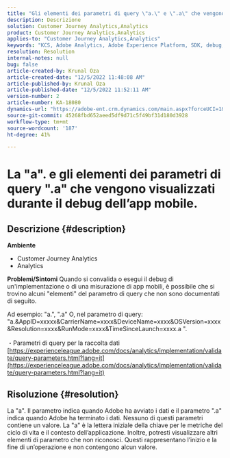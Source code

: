 ```yaml
---
title: "Gli elementi dei parametri di query \"a.\" e \".a\" che vengono visualizzati durante il debug dell’app mobile."
description: Descrizione
solution: Customer Journey Analytics,Analytics
product: Customer Journey Analytics,Analytics
applies-to: "Customer Journey Analytics,Analytics"
keywords: "KCS, Adobe Analytics, Adobe Experience Platform, SDK, debug, parametri di query"
resolution: Resolution
internal-notes: null
bug: false
article-created-by: Krunal Oza
article-created-date: "12/5/2022 11:48:08 AM"
article-published-by: Krunal Oza
article-published-date: "12/5/2022 11:52:11 AM"
version-number: 2
article-number: KA-18080
dynamics-url: "https://adobe-ent.crm.dynamics.com/main.aspx?forceUCI=1&pagetype=entityrecord&etn=knowledgearticle&id=109571ad-9274-ed11-81aa-6045bd006c82"
source-git-commit: 45268fbd652aeed5df9d71c5f49bf31d180d3928
workflow-type: tm+mt
source-wordcount: '187'
ht-degree: 41%

---
```


# La &quot;a&quot;. e gli elementi dei parametri di query &quot;.a&quot; che vengono visualizzati durante il debug dell’app mobile.

## Descrizione {#description}

<b>Ambiente</b>
- Customer Journey Analytics
- Analytics



<b>Problemi/Sintomi</b>
Quando si convalida o esegui il debug di un&#39;implementazione o di una misurazione di app mobili, è possibile che si trovino alcuni &quot;elementi&quot; del parametro di query che non sono documentati di seguito.

Ad esempio: &quot;a.&quot;, &quot;.a&quot; O, nel parametro di query: &quot;a.&amp;AppID=xxxxx&amp;CarrierName=xxxx&amp;DeviceName=xxxx&amp;OSVersion=xxxx&amp;Resolution=xxxx&amp;RunMode=xxxx&amp;TimeSinceLaunch=xxxx.a &quot;.

・Parametri di query per la raccolta dati
[https://experienceleague.adobe.com/docs/analytics/implementation/validate/query-parameters.html?lang=it](https://experienceleague.adobe.com/docs/analytics/implementation/validate/query-parameters.html?lang=it)




## Risoluzione {#resolution}


La &quot;a&quot;. Il parametro indica quando Adobe ha avviato i dati e il parametro &quot;.a&quot; indica quando Adobe ha terminato i dati. Nessuno di questi parametri contiene un valore. La &quot;a&quot; è la lettera iniziale della chiave per le metriche del ciclo di vita e il contesto dell’applicazione. Inoltre, potresti visualizzare altri elementi di parametro che non riconosci. Questi rappresentano l’inizio e la fine di un’operazione e non contengono alcun valore.
